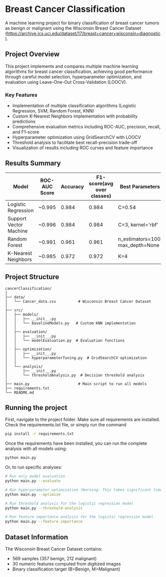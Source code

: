 # Breast Cancer Classification
A machine learning project for binary classification of breast cancer tumors as benign or malignant using the Wisconsin Breast Cancer Dataset (https://archive.ics.uci.edu/dataset/17/breast+cancer+wisconsin+diagnostic).

## Project Overview

This project implements and compares multiple machine learning algorithms for breast cancer classification, achieving good performance through careful model selection, hyperparameter optimization, and evaluation using Leave-One-Out Cross-Validation (LOOCV).

### Key Features
- Implementation of multiple classification algorithms (Logistic Regression, SVM, Random Forest, KNN)
- Custom K-Nearest Neighbors implementation with probability predictions
- Comprehensive evaluation metrics including ROC-AUC, precision, recall, and F1-score
- Hyperparameter optimization using GridSearchCV with LOOCV
- Threshold analysis to facilitate best recall-precision trade-off
- Visualization of results including ROC curves and feature importance

## Results Summary

| Model | ROC-AUC Score | Accuracy | F1-score(avg over classes) | Best Parameters |
|-------|---------------|-----------------|--------------|-----------------|
| Logistic Regression | ~0.995 | 0.984 | 0.984 | C=0.54 |
| Support Vector Machine | ~0.996 | 0.984 | 0.984 | C=3, kernel='rbf' |
| Random Forest | ~0.991 | 0.961 | 0.961 |n_estimators=100, max_depth=None |
| K-Nearest Neighbors | ~0.985 | 0.972 | 0.972 | K=4 |


## Project Structure

```
cancerClassification/
│
├── data/
│   └── Cancer_data.csv          # Wisconsin Breast Cancer Dataset
│
├── src/
│   ├── models/
│   │   ├── __init__.py
│   │   └── baselineModels.py   # Custom KNN implementation
│   │
│   ├── evaluation/
│   │   ├── __init__.py
│   │   └── modelEvaluation.py  # Evaluation functions
│   │
│   ├── optimization/
│   │   ├── __init__.py
│   │   └── hyperparameterTuning.py  # GridSearchCV optimization
│   │
│   └── analysis/
│       ├── __init__.py
│       └── thresholdAnalysis.py  # Decision threshold analysis
│
├── main.py                      # Main script to run all models
├── requirements.txt             
└── README.md                  
```

## Running the project

First, navigate to the project folder. Make sure all requirements are installed. Check the requirements.txt file, or simply run the command
```bash
pip install -r requirements.txt
```

Once the requirements have been installed, you can run the complete analysis with all models using:
```bash
python main.py
```

Or, to run specific analyses:
```bash
# Run only model evaluation
python main.py --evaluate

# Run hyperparameter optimization (Warning: This takes significant time with LOOCV)
python main.py --optimize

# Run threshold analysis for the logistic regression model
python main.py --threshold-analysis

# Run feature importance analysis for the logistic regression model
python main.py --feature-importance
```



<!-- ## Model Details

### 1. Logistic Regression
- Implemented with L2 regularization
- Optimized regularization parameter C using LOOCV
- Features standardized

### 2. Support Vector Machine (SVM)
- RBF kernel with optimized C and gamma parameters
- Probability predictions enabled for ROC-AUC calculation
- Excellent performance on non-linearly separable data

### 3. Random Forest
- Ensemble method with 100 decision trees
- No maximum depth restriction for capturing complex patterns
- Feature importance analysis available

### 4. K-Nearest Neighbors (Custom Implementation)
- KNN with probability predictions
- Euclidean distance metric
- K=4 neighbors for optimal performance -->

<!-- ## Evaluation Methodology

- **Leave-One-Out Cross-Validation (LOOCV)**: Ensures robust evaluation on small dataset
- **Metrics**: Accuracy, Precision, Recall, F1-Score, ROC-AUC
- **Visualization**: ROC curves, confusion matrices, feature importance plots -->

## Dataset Information

The Wisconsin Breast Cancer Dataset contains:
- 569 samples (357 benign, 212 malignant)
- 30 numeric features computed from digitized images
- Binary classification target (B=Benign, M=Malignant)